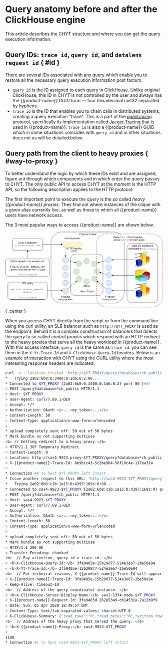 # Query anatomy before and after the ClickHouse engine

This article describes the CHYT structure and where you can get the query execution information.

## Query IDs: `trace id`, `query id`, and `datalens request id` { #id }

There are several IDs associated with any query which enable you to restore all the necessary query execution information post factum.

- `query id` is the ID assigned to each query in ClickHouse. Unlike original ClickHouse, this ID in CHYT is not controlled by the user and always has the *{{product-name}} GUID* form — four hexadecimal uint32 separated by hyphens.
- `trace id` is the ID that enables you to chain calls in distributed systems, creating a query execution "trace". This is a part of the [opentracing](https://opentracing.io/) protocol, specifically its implementation called [Jaeger Tracing](https://www.jaegertracing.io/) that is used in {{product-name}}. `trace id` is also a {{product-name}} GUID which in some situations coincides with `query id` and in other situations does not as will be detailed below.

## Query path from the client to heavy proxies { #way-to-proxy }

To better understand the logic by which these IDs exist and are assigned, figure out through which components and in which order the query passes to CHYT. The only public API to access CHYT at the moment is the HTTP API, so the following description applies to the HTTP protocol.

The first important point to execute the query is the so called *heavy {{product-name}} proxies*. They find out where instances of the clique with a given alias currently live, as well as those to which all {{product-name}} users have network access.

The 3 most popular ways to access {{product-name}} are shown below.

![](../../../../../../images/chyt_before_clique.png){ .center }

When you access CHYT directly from the script or from the command line using the curl utility, an SLB balancer such as `http://$YT_PROXY` is used as the endpoint. Behind it is a complex construction of balancers that directs the query to so called *control proxies* which respond with an HTTP redirect to the heavy proxies that serve all the heavy workload in {{product-name}}. With this access interface, `query id` is the same as `trace id`: you can see them in the `X-Yt-Trace-Id` and `X-ClickHouse-Query-Id` headers. Below is an example of interaction with CHYT using the CURL utility where the most interesting response headers are indicated.

```bash
curl -v --location-trusted 'http://$YT_PROXY/query?database=*ch_public' -d 'select max(a) from "//sys/clickhouse/sample_table"' -H "Authorization: OAuth `cat ~/.yt/token`"
*   Trying 2a02:6b8:0:3400:0:1d6:0:2:80...
* Connected to $YT_PROXY (2a02:6b8:0:3400:0:1d6:0:2) port 80 (#0)
> POST /query?database=*ch_public HTTP/1.1
> Host: $YT_PROXY
> User-Agent: curl/7.69.1-DEV
> Accept: */*
> Authorization: OAuth <i>...<my_token>...</i>
> Content-Length: 50
> Content-Type: application/x-www-form-urlencoded
>
* upload completely sent off: 50 out of 50 bytes
* Mark bundle as not supporting multiuse
<b> // Getting redirect to a heavy proxy.</b>
< HTTP/1.1 307 Temporary Redirect
< Content-Length: 0
< Location: http://sas4-9923-proxy-$YT_PROXY/query?database=*ch_public
< X-{{product-name}}-Trace-Id: 8e9bcc43-5c2be9b4-56f18c4e-117ea314  
<
* Connection #0 to host $YT_PROXY left intact
* Issue another request to this URL: 'http://sas4-9923-$YT_PROXY/query?database=*ch_public'
*   Trying 2a02:6b8:c1b:1a15:0:4397:169c:0:80...
* Connected to sas4-9923-$YT_PROXY (2a02:6b8:c1b:1a15:0:4397:169c:0) port 80 (#1)
> POST /query?database=*ch_public HTTP/1.1
> Host: sas4-9923-$YT_PROXY
> User-Agent: curl/7.69.1-DEV
> Accept: */*
> Authorization: OAuth <i>...<my_token>...</i>
> Content-Length: 50
> Content-Type: application/x-www-form-urlencoded
>
* upload completely sent off: 50 out of 50 bytes
* Mark bundle as not supporting multiuse
< HTTP/1.1 200 OK
< Transfer-Encoding: chunked
<b>  // Pay attention, query id = trace id. </b>
< <b>X-ClickHouse-Query-Id:</b> 3fa9405e-15b29877-524e3e67-2be50e94
< <b>X-Yt-Trace-Id:</b> 3fa9405e-15b29877-524e3e67-2be50e94
<b>  // For technical reasons, X-{{product-name}}-Trace-Id will appear twice.</b>
< X-{{product-name}}-Trace-Id: 3fa9405e-15b29877-524e3e67-2be50e94
< Keep-Alive: timeout=10
<b>  // Address of the query coordinator instance. </b>
< <b>X-ClickHouse-Server-Display-Name:</b> sas2-1374-node-$YT_PROXY
< X-{{product-name}}-Request-Id: 3fa9405d-26285349-db14531a-2a12b9f9
< Date: Sun, 05 Apr 2020 18:49:57 GMT
< Content-Type: text/tab-separated-values; charset=UTF-8
< X-ClickHouse-Summary: {"read_rows":"0","read_bytes":"0","written_rows":"0","written_bytes":"0","total_rows_to_read":"0"}
<b>  // Address of the heavy proxy that served the query. </b>
< <b>X-{{product-name}}-Proxy:</b> sas4-9923-$YT_PROXY
<
1100
* Connection #1 to host sas4-9923-$YT_PROXY left intact
```

